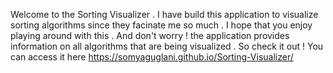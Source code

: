 Welcome to the Sorting Visualizer . I have build this application to visualize sorting algorithms since they facinate me so much . 
I hope that you enjoy playing around with this . 
And don't worry ! the application provides information on all algorithms that are being visualized . So check it out ! 
You can access it here https://somyaguglani.github.io/Sorting-Visualizer/ 
